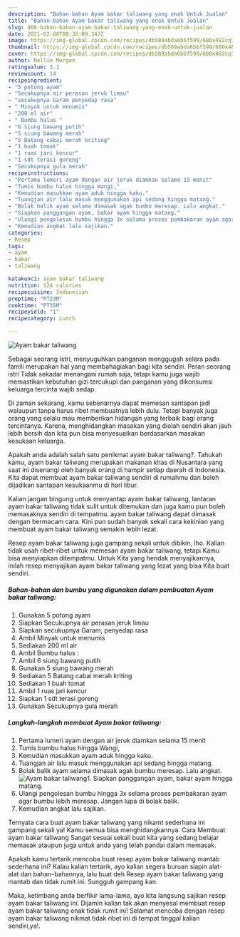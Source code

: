 ```yaml
---
description: "Bahan-bahan Ayam bakar taliwang yang enak Untuk Jualan"
title: "Bahan-bahan Ayam bakar taliwang yang enak Untuk Jualan"
slug: 466-bahan-bahan-ayam-bakar-taliwang-yang-enak-untuk-jualan
date: 2021-02-08T08:38:09.347Z
image: https://img-global.cpcdn.com/recipes/db589abda6b6f599/680x482cq70/ayam-bakar-taliwang-foto-resep-utama.jpg
thumbnail: https://img-global.cpcdn.com/recipes/db589abda6b6f599/680x482cq70/ayam-bakar-taliwang-foto-resep-utama.jpg
cover: https://img-global.cpcdn.com/recipes/db589abda6b6f599/680x482cq70/ayam-bakar-taliwang-foto-resep-utama.jpg
author: Nellie Morgan
ratingvalue: 3.1
reviewcount: 14
recipeingredient:
- "5 potong ayam"
- "Secukupnya air perasan jeruk limau"
- "secukupnya Garam penyedap rasa"
- " Minyak untuk menumis"
- "200 ml air"
- " Bumbu halus "
- "6 siung bawang putih"
- "5 siung bawang merah"
- "5 Batang cabai merah kriting"
- "1 buah tomat"
- "1 ruas jari kencur"
- "1 sdt terasi goreng"
- "Secukupnya gula merah"
recipeinstructions:
- "Pertama lumeri ayam dengan air jeruk diamkan selama 15 menit"
- "Tumis bumbu halus hingga Wangi,"
- "Kemudian masukkan ayam aduk hingga kaku."
- "Tuangjan air lalu masuk menggunakan api sedang hingga matang."
- "Bolak balik ayam selama dimasak agak bumbu meresap. Lalu angkat."
- "Siapkan panggangan ayam, bakar ayam hingga matang."
- "Ulangi pengolesan bumbu hingga 3x selama proses pembakaran ayam agar bumbu lebih meresap. Jangan lupa di bolak balik."
- "Kemudian angkat lalu sajikan."
categories:
- Resep
tags:
- ayam
- bakar
- taliwang

katakunci: ayam bakar taliwang 
nutrition: 124 calories
recipecuisine: Indonesian
preptime: "PT23M"
cooktime: "PT35M"
recipeyield: "1"
recipecategory: Lunch

---
```



![Ayam bakar taliwang](https://img-global.cpcdn.com/recipes/db589abda6b6f599/680x482cq70/ayam-bakar-taliwang-foto-resep-utama.jpg)

Sebagai seorang istri, menyuguhkan panganan menggugah selera pada famili merupakan hal yang membahagiakan bagi kita sendiri. Peran seorang istri Tidak sekadar menangani rumah saja, tetapi kamu juga wajib memastikan kebutuhan gizi tercukupi dan panganan yang dikonsumsi keluarga tercinta wajib sedap.

Di zaman  sekarang, kamu sebenarnya dapat memesan santapan jadi walaupun tanpa harus ribet membuatnya lebih dulu. Tetapi banyak juga orang yang selalu mau memberikan hidangan yang terbaik bagi orang tercintanya. Karena, menghidangkan masakan yang diolah sendiri akan jauh lebih bersih dan kita pun bisa menyesuaikan berdasarkan masakan kesukaan keluarga. 



Apakah anda adalah salah satu penikmat ayam bakar taliwang?. Tahukah kamu, ayam bakar taliwang merupakan makanan khas di Nusantara yang saat ini disenangi oleh banyak orang di hampir setiap daerah di Indonesia. Kita dapat membuat ayam bakar taliwang sendiri di rumahmu dan boleh dijadikan santapan kesukaanmu di hari libur.

Kalian jangan bingung untuk menyantap ayam bakar taliwang, lantaran ayam bakar taliwang tidak sulit untuk ditemukan dan juga kamu pun boleh memasaknya sendiri di tempatmu. ayam bakar taliwang dapat dimasak dengan bermacam cara. Kini pun sudah banyak sekali cara kekinian yang membuat ayam bakar taliwang semakin lebih lezat.

Resep ayam bakar taliwang juga gampang sekali untuk dibikin, lho. Kalian tidak usah ribet-ribet untuk memesan ayam bakar taliwang, tetapi Kamu bisa menyiapkan ditempatmu. Untuk Kita yang hendak menyajikannya, inilah resep menyajikan ayam bakar taliwang yang lezat yang bisa Kita buat sendiri.

<!--inarticleads1-->

##### Bahan-bahan dan bumbu yang digunakan dalam pembuatan Ayam bakar taliwang:

1. Gunakan 5 potong ayam
1. Siapkan Secukupnya air perasan jeruk limau
1. Siapkan secukupnya Garam, penyedap rasa
1. Ambil  Minyak untuk menumis
1. Sediakan 200 ml air
1. Ambil  Bumbu halus :
1. Ambil 6 siung bawang putih
1. Gunakan 5 siung bawang merah
1. Sediakan 5 Batang cabai merah kriting
1. Sediakan 1 buah tomat
1. Ambil 1 ruas jari kencur
1. Siapkan 1 sdt terasi goreng
1. Gunakan Secukupnya gula merah




<!--inarticleads2-->

##### Langkah-langkah membuat Ayam bakar taliwang:

1. Pertama lumeri ayam dengan air jeruk diamkan selama 15 menit
1. Tumis bumbu halus hingga Wangi,
1. Kemudian masukkan ayam aduk hingga kaku.
1. Tuangjan air lalu masuk menggunakan api sedang hingga matang.
1. Bolak balik ayam selama dimasak agak bumbu meresap. Lalu angkat.
<img src="//assets-global.cpcdn.com/assets/icons/button_play-2c75c40dde080a61004c1f40b05d8f140eaff45d7e9e6481dc71c63d2e7c4909.png" alt="Ayam bakar taliwang">1. Siapkan panggangan ayam, bakar ayam hingga matang.
1. Ulangi pengolesan bumbu hingga 3x selama proses pembakaran ayam agar bumbu lebih meresap. Jangan lupa di bolak balik.
1. Kemudian angkat lalu sajikan.




Ternyata cara buat ayam bakar taliwang yang nikamt sederhana ini gampang sekali ya! Kamu semua bisa menghidangkannya. Cara Membuat ayam bakar taliwang Sangat sesuai sekali buat kita yang sedang belajar memasak ataupun juga untuk anda yang telah pandai dalam memasak.

Apakah kamu tertarik mencoba buat resep ayam bakar taliwang mantab sederhana ini? Kalau kalian tertarik, ayo kalian segera buruan siapin alat-alat dan bahan-bahannya, lalu buat deh Resep ayam bakar taliwang yang mantab dan tidak rumit ini. Sungguh gampang kan. 

Maka, ketimbang anda berfikir lama-lama, ayo kita langsung sajikan resep ayam bakar taliwang ini. Dijamin kalian tak akan menyesal membuat resep ayam bakar taliwang enak tidak rumit ini! Selamat mencoba dengan resep ayam bakar taliwang nikmat tidak ribet ini di tempat tinggal kalian sendiri,ya!.

